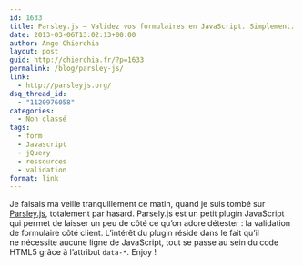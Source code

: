 ```yaml
---
id: 1633
title: Parsley.js – Validez vos formulaires en JavaScript. Simplement.
date: 2013-03-06T13:02:13+00:00
author: Ange Chierchia
layout: post
guid: http://chierchia.fr/?p=1633
permalink: /blog/parsley-js/
link:
  - http://parsleyjs.org/
dsq_thread_id:
  - "1120976058"
categories:
  - Non classé
tags:
  - form
  - Javascript
  - jQuery
  - ressources
  - validation
format: link
---
```

Je faisais ma veille tranquillement ce matin, quand je suis tombé sur [Parsley.js](http://parsleyjs.org "Javascript forms validation. Powerful, UX aware & Dead simple."), totalement par hasard. Parsely.js est un petit plugin JavaScript qui permet de laisser un peu de côté ce qu&rsquo;on adore détester : la validation de formulaire côté client. L&rsquo;intérêt du plugin réside dans le fait qu&rsquo;il ne nécessite aucune ligne de JavaScript, tout se passe au sein du code HTML5 grâce à l&rsquo;attribut `data-*`. Enjoy !